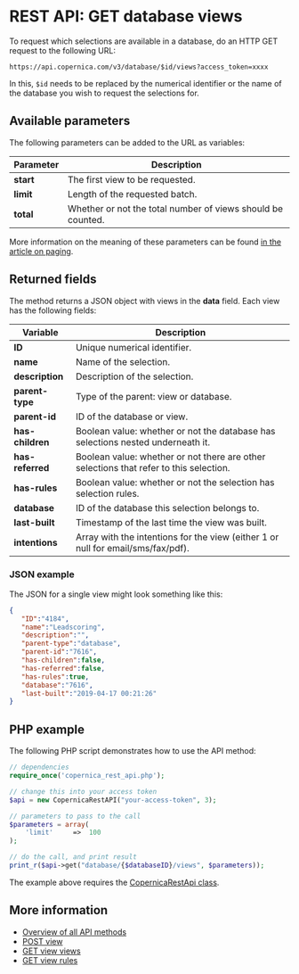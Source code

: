 # REST API: GET database views

To request which selections are available in a database, do an HTTP GET 
request to the following URL:

`https://api.copernica.com/v3/database/$id/views?access_token=xxxx`

In this, `$id` needs to be replaced by the numerical identifier or the 
name of the database you wish to request the selections for.

## Available parameters

The following parameters can be added to the URL as variables:

| Parameter | Description                                                   |
|-----------|---------------------------------------------------------------|
| **start** | The first view to be requested.                               |
| **limit** | Length of the requested batch.                                |
| **total** | Whether or not the total number of views should be counted.   |

More information on the meaning of these parameters can be found [in the article on paging](./rest-paging.md).

## Returned fields

The method returns a JSON object with views in the **data** field. 
Each view has the following fields: 

| Variable          | Description                                                                               |
|-------------------|-------------------------------------------------------------------------------------------|
| **ID**            | Unique numerical identifier.                                                              |
| **name**          | Name of the selection.                                                                    |
| **description**   | Description of the selection.                                                             |
| **parent-type**   | Type of the parent: view or database.                                                     |
| **parent-id**     | ID of the database or view.                                                               |
| **has-children**  | Boolean value: whether or not the database has selections nested underneath it.           |
| **has-referred**  | Boolean value: whether or not there are other selections that refer to this selection.    |
| **has-rules**     | Boolean value: whether or not the selection has selection rules.                          |
| **database**      | ID of the database this selection belongs to.                                             |
| **last-built**    | Timestamp of the last time the view was built.                                            |
| **intentions**    | Array with the intentions for the view (either 1 or null for email/sms/fax/pdf).          |

### JSON example

The JSON for a single view might look something like this:

```json
{  
   "ID":"4184",
   "name":"Leadscoring",
   "description":"",
   "parent-type":"database",
   "parent-id":"7616",
   "has-children":false,
   "has-referred":false,
   "has-rules":true,
   "database":"7616",
   "last-built":"2019-04-17 00:21:26"
}
```

## PHP example

The following PHP script demonstrates how to use the API method:

```php
// dependencies
require_once('copernica_rest_api.php');

// change this into your access token
$api = new CopernicaRestAPI("your-access-token", 3);

// parameters to pass to the call
$parameters = array(
    'limit'     =>  100
);

// do the call, and print result
print_r($api->get("database/{$databaseID}/views", $parameters));
```

The example above requires the [CopernicaRestApi class](rest-php).

## More information

- [Overview of all API methods](rest-api)
- [POST view](rest-put-view)
- [GET view views](rest-get-view-views)
- [GET view rules](rest-get-view-rules)
